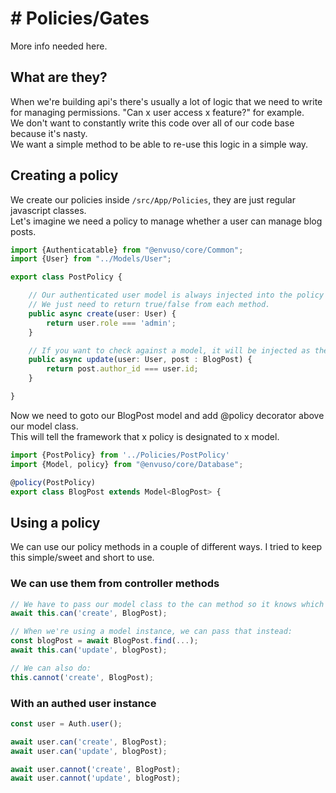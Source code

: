 # # Policies/Gates

More info needed here.


## What are they?
When we're building api's there's usually a lot of logic that we need to write for managing permissions. "Can x user access x feature?" for example.  
We don't want to constantly write this code over all of our code base because it's nasty.  
We want a simple method to be able to re-use this logic in a simple way.

## Creating a policy
We create our policies inside  `/src/App/Policies`, they are just regular javascript classes.  
Let's imagine we need a policy to manage whether a user can manage blog posts.

```typescript
import {Authenticatable} from "@envuso/core/Common";
import {User} from "../Models/User";

export class PostPolicy {

	// Our authenticated user model is always injected into the policy
	// We just need to return true/false from each method.
	public async create(user: User) {
		return user.role === 'admin';
	}

	// If you want to check against a model, it will be injected as the second parameter.
	public async update(user: User, post : BlogPost) {
		return post.author_id === user.id;
	}

}
```

Now we need to goto our BlogPost model and add @policy decorator above our model class.  
This will tell the framework that x policy is designated to x model.

```typescript
import {PostPolicy} from '../Policies/PostPolicy'
import {Model, policy} from "@envuso/core/Database";

@policy(PostPolicy)
export class BlogPost extends Model<BlogPost> {
```
## Using  a policy
We can use our policy methods in a couple of different ways. I tried to keep this simple/sweet and short to use.
### We can use them from controller methods
```typescript
// We have to pass our model class to the can method so it knows which policy we're trying to use.
await this.can('create', BlogPost);

// When we're using a model instance, we can pass that instead:
const blogPost = await BlogPost.find(...);
await this.can('update', blogPost);

// We can also do:
this.cannot('create', BlogPost);
```
### With an authed user instance
```typescript
const user = Auth.user();

await user.can('create', BlogPost);
await user.can('update', blogPost);

await user.cannot('create', BlogPost);
await user.cannot('update', blogPost);
```
